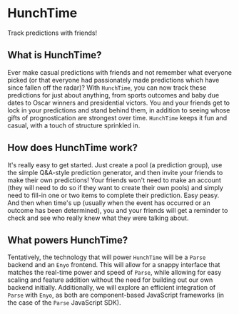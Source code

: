 # HunchTime
Track predictions with friends!

## What is HunchTime?
Ever make casual predictions with friends and not remember what everyone picked (or that everyone had passionately made predictions which have since fallen off the radar)? With `HunchTime`, you can now track these predictions for just about anything, from sports outcomes and baby due dates to Oscar winners and presidential victors. You and your friends get to lock in your predictions and stand behind them, in addition to seeing whose gifts of prognostication are strongest over time. `HunchTime` keeps it fun and casual, with a touch of structure sprinkled in.

## How does HunchTime work?
It's really easy to get started. Just create a pool (a prediction group), use the simple Q&A-style prediction generator, and then invite your friends to make their own predictions! Your friends won't need to make an account (they will need to do so if they want to create their own pools) and simply need to fill-in one or two items to complete their prediction. Easy peasy. And then when time's up (usually when the event has occurred or an outcome has been determined), you and your friends will get a reminder to check and see who really knew what they were talking about.

## What powers HunchTime?
Tentatively, the technology that will power `HunchTime` will be a `Parse` backend and an `Enyo` frontend. This will allow for a snappy interface that matches the real-time power and speed of `Parse`, while allowing for easy scaling and feature addition without the need for building out our own backend initially. Additionally, we will explore an efficient integration of `Parse` with `Enyo`, as both are component-based JavaScript frameworks (in the case of the `Parse` JavaScript SDK).
